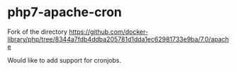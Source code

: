 # php7-apache-cron

Fork of the directory https://github.com/docker-library/php/tree/8344a7fdb4ddba205781d1dda1ec62981733e9ba/7.0/apache

Would like to add support for cronjobs.

